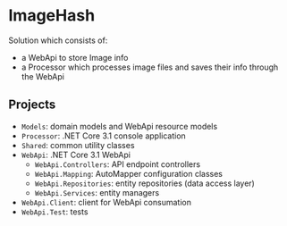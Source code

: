 # ImageHash

Solution which consists of:
- a WebApi to store Image info
- a Processor which processes image files and saves their info through the WebApi

## Projects

- `Models`: domain models and WebApi resource models
- `Processor`: .NET Core 3.1 console application
- `Shared`: common utility classes
- `WebApi`: .NET Core 3.1 WebApi
    - `WebApi.Controllers`: API endpoint controllers
    - `WebApi.Mapping`: AutoMapper configuration classes
    - `WebApi.Repositories`: entity repositories (data access layer)
    - `WebApi.Services`: entity managers
- `WebApi.Client`: client for WebApi consumation
- `WebApi.Test`: tests
